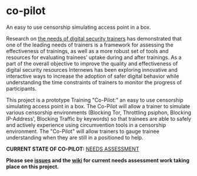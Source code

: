 co-pilot
========

An easy to use censorship simulating access point in a box.

Research on [the needs of digital security trainers](https://www.internews.org/research-publications/training-digital-security-trainers-preliminary-review-methods-needs-and-challe) has demonstrated that one of the leading needs of trainers is a framework for assessing the effectiveness of trainings, as well as a more robust set of tools and resources for evaluating trainees’ uptake during and after trainings. As a part of the overall objective to improve the quality and effectiveness of digital security resources Internews has been exploring innovative and interactive ways to increase the adoption of safer digital behavior while understanding the time constraints of trainers to monitor the progress of participants.

This project is a prototype Training "Co-Pilot:" an easy to use censorship simulating access point in a box. The Co-Pilot will allow a trainer to simulate various censorship environments (Blocking Tor, Throttling psiphon, Blocking IP-Address', Blocking Traffic by keywords) so that trainees are able to safely and actively experience using circumvention tools in a censorship environment. The "Co-Pilot" will allow trainers to gauge trainee understanding when they are still in a positioned to help.


**CURRENT STATE OF CO-PILOT:** [NEEDS ASSESSMENT](https://github.com/OpenInternet/co-pilot/milestones/Initial%20Needs%20Assessment%20Completed)

**Please see [issues](https://github.com/OpenInternet/co-pilot/issues) and the [wiki](https://github.com/OpenInternet/co-pilot/wiki) for current needs assessment work taking place on this project.**

